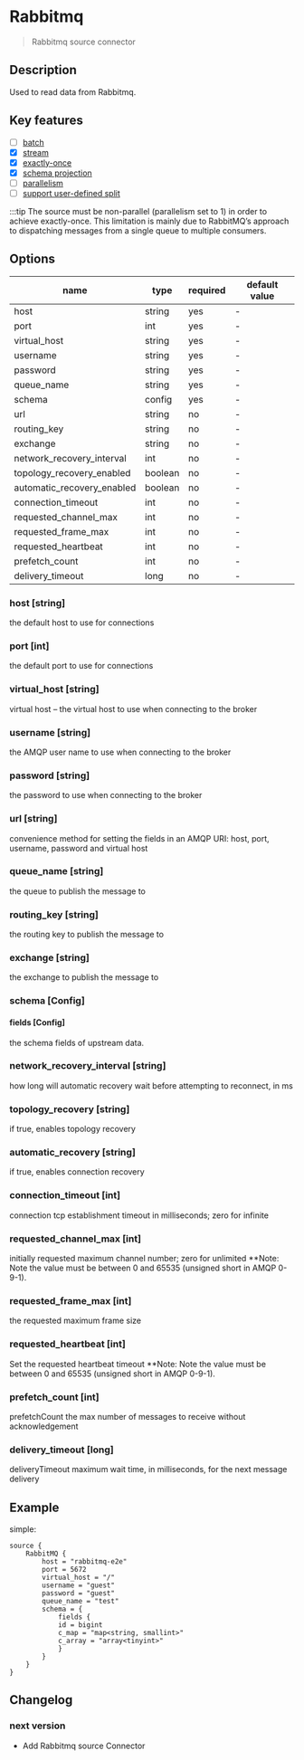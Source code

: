 # Rabbitmq

> Rabbitmq source connector

## Description

Used to read data from Rabbitmq.

## Key features

- [ ] [batch](../../concept/connector-v2-features.md)
- [x] [stream](../../concept/connector-v2-features.md)
- [x] [exactly-once](../../concept/connector-v2-features.md)
- [x] [schema projection](../../concept/connector-v2-features.md)
- [ ] [parallelism](../../concept/connector-v2-features.md)
- [ ] [support user-defined split](../../concept/connector-v2-features.md)

:::tip
The source must be non-parallel (parallelism set to 1) in order to achieve exactly-once. This limitation is mainly due to RabbitMQ’s approach to dispatching messages from a single queue to multiple consumers.

##  Options

| name                        | type    | required | default value |
|-----------------------------|---------|----------|---------------|
| host                        | string  | yes      | -             |
| port                        | int     | yes      | -             |
| virtual_host                | string  | yes      | -             |
| username                    | string  | yes      | -             |
| password                    | string  | yes      | -             |
| queue_name                  | string  | yes      | -             |
| schema                      | config  | yes      | -             |
| url                         | string  | no       | -             |
| routing_key                 | string  | no       | -             |
| exchange                    | string  | no       | -             |
| network_recovery_interval   | int     | no       | -             |
| topology_recovery_enabled   | boolean | no       | -             |
| automatic_recovery_enabled  | boolean | no       | -             |
| connection_timeout          | int     | no       | -             |
| requested_channel_max       | int     | no       | -             |
| requested_frame_max         | int     | no       | -             |
| requested_heartbeat         | int     | no       | -             |
| prefetch_count              | int     | no       | -             |
| delivery_timeout            | long    | no       | -             |


### host [string]

the default host to use for connections

### port [int]

the default port to use for connections

### virtual_host [string]

virtual host – the virtual host to use when connecting to the broker

### username [string]

the AMQP user name to use when connecting to the broker

### password [string]

the password to use when connecting to the broker

### url [string]

convenience method for setting the fields in an AMQP URI: host, port, username, password and virtual host

### queue_name [string]

the queue to publish the message to

### routing_key [string]

the routing key to publish the message to

### exchange [string]

the exchange to publish the message to

### schema [Config]

#### fields [Config]

the schema fields of upstream data.

### network_recovery_interval [string]

how long will automatic recovery wait before attempting to reconnect, in ms

### topology_recovery [string]

if true, enables topology recovery

### automatic_recovery [string]

if true, enables connection recovery

### connection_timeout [int]

connection tcp establishment timeout in milliseconds; zero for infinite

### requested_channel_max [int]

initially requested maximum channel number; zero for unlimited
**Note: Note the value must be between 0 and 65535 (unsigned short in AMQP 0-9-1).

### requested_frame_max [int]

the requested maximum frame size

### requested_heartbeat [int]

Set the requested heartbeat timeout
**Note: Note the value must be between 0 and 65535 (unsigned short in AMQP 0-9-1).

### prefetch_count [int]

prefetchCount the max number of messages to receive without acknowledgement

### delivery_timeout [long]

deliveryTimeout maximum wait time, in milliseconds, for the next message delivery

## Example

simple:

```hocon
source {
    RabbitMQ {
        host = "rabbitmq-e2e"
        port = 5672
        virtual_host = "/"
        username = "guest"
        password = "guest"
        queue_name = "test"
        schema = {
            fields {
            id = bigint
            c_map = "map<string, smallint>"
            c_array = "array<tinyint>"
            }
        }
    }
}
```

## Changelog

### next version

- Add Rabbitmq source Connector
